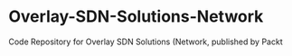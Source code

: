 # Overlay-SDN-Solutions-Network
Code Repository for Overlay SDN Solutions (Network, published by Packt
